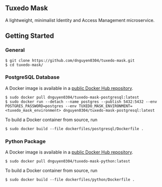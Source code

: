 Tuxedo Mask
-----------
A lightweight, minimalist Identity and Access Management microservice.

Getting Started
---------------
### General
```
$ git clone https://github.com/dnguyen0304/tuxedo-mask.git
$ cd tuxedo-mask/ 
```
### PostgreSQL Database
A Docker image is available in a [public Docker Hub repository](https://hub.docker.com/r/dnguyen0304/tuxedo-mask-postgresql/).
```
$ sudo docker pull dnguyen0304/tuxedo-mask-postgresql:latest
$ sudo docker run --detach --name postgres --publish 5432:5432 --env POSTGRES_PASSWORD=postgres --env TUXEDO_MASK_ENVIRONMENT=<tuxedo_mask_environment> dnguyen0304/tuxedo-mask-postgresql:latest
```

To build a Docker container from source, run
```
$ sudo docker build --file dockerfiles/postgresql/Dockerfile .
```
### Python Package
A Docker image is available in a [public Docker Hub repository](https://hub.docker.com/r/dnguyen0304/tuxedo-mask-python/).
```
$ sudo docker pull dnguyen0304/tuxedo-mask-python:latest
```

To build a Docker container from source, run
```
$ sudo docker build --file dockerfiles/python/Dockerfile .
```
